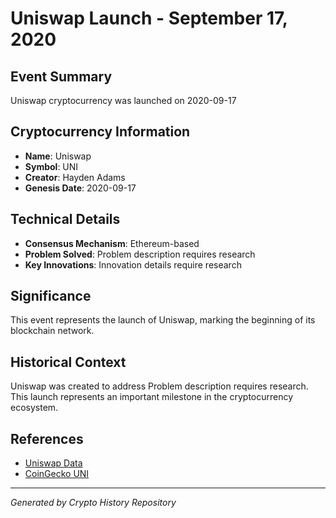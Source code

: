 # Uniswap Launch - September 17, 2020

## Event Summary
Uniswap cryptocurrency was launched on 2020-09-17

## Cryptocurrency Information
- **Name**: Uniswap
- **Symbol**: UNI
- **Creator**: Hayden Adams
- **Genesis Date**: 2020-09-17

## Technical Details
- **Consensus Mechanism**: Ethereum-based
- **Problem Solved**: Problem description requires research
- **Key Innovations**: Innovation details require research

## Significance
This event represents the launch of Uniswap, marking the beginning of its blockchain network.

## Historical Context
Uniswap was created to address Problem description requires research. This launch represents an important milestone in the cryptocurrency ecosystem.

## References
- [Uniswap Data](../cryptocurrencies/uni.json)
- [CoinGecko UNI](https://www.coingecko.com/en/coins/uni)

---
*Generated by Crypto History Repository*
